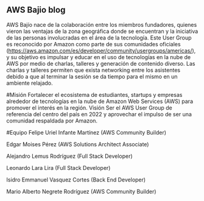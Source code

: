 ## AWS Bajio blog

AWS Bajío nace de la colaboración entre los miembros fundadores, quienes vieron las ventajas de la zona geográfica donde se encuentran y la iniciativa de las personas involucradas en el área de la tecnología.
Este User Group es reconocido por Amazon como parte de sus comunidades oficiales (https://aws.amazon.com/es/developer/community/usergroups/americas/), y su objetivo es impulsar y educar en el uso de tecnologías en la nube de AWS por medio de charlas, talleres y generación de contenido diverso.
Las charlas y talleres permiten que exista networking entre los asistentes debido a que al terminar la sesión se da tiempo para el mismo en un ambiente relajado.

#Misión
Fortalecer el ecosistema de estudiantes, startups y empresas alrededor de tecnologías en la nube de Amazon Web Services (AWS) para promover el interés en la región.
Visión
Ser el AWS User Group de referencia del centro del país en 2022 y aprovechar el impulso de ser una comunidad respaldada por Amazon.

#Equipo
Felipe Uriel Infante Martínez (AWS Community Builder)

Edgar Moises Pérez (AWS Solutions Architect Associate)

Alejandro Lemus Rodríguez (Full Stack Developer)

Leonardo Lara Lira (Full Stack Developer)

Isidro Emmanuel Vasquez Cortes (Back End Developer)

Mario Alberto Negrete Rodríguez (AWS Community Builder)

